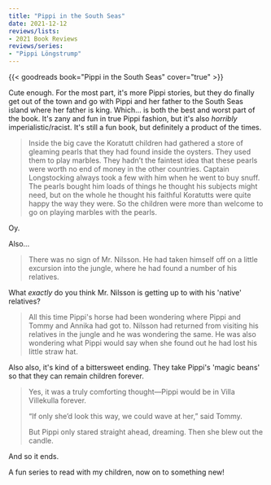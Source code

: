 ```yaml
---
title: "Pippi in the South Seas"
date: 2021-12-12
reviews/lists:
- 2021 Book Reviews
reviews/series:
- "Pippi Löngstrump"
---
```

{{< goodreads book="Pippi in the South Seas" cover="true" >}}

Cute enough. For the most part, it's more Pippi stories, but they do finally get out of the town and go with Pippi and her father to the South Seas island where her father is king. Which... is both the best and worst part of the book. It's zany and fun in true Pippi fashion, but it's also *horribly* imperialistic/racist. It's still a fun book, but definitely a product of the times. 

> Inside the big cave the Koratutt children had gathered a store of gleaming pearls that they had found inside the oysters. They used them to play marbles. They hadn’t the faintest idea that these pearls were worth no end of money in the other countries. Captain Longstocking always took a few with him when he went to buy snuff. The pearls bought him loads of things he thought his subjects might need, but on the whole he thought his faithful Koratutts were quite happy the way they were. So the children were more than welcome to go on playing marbles with the pearls.

Oy.

Also... 

> There was no sign of Mr. Nilsson. He had taken himself off on a little excursion into the jungle, where he had found a number of his relatives.

What *exactly* do you think Mr. Nilsson is getting up to with his 'native' relatives?

> All this time Pippi's horse had been wondering where Pippi and Tommy and Annika had got to. Nilsson had returned from visiting his relatives in the jungle and he was wondering the same. He was also wondering what Pippi would say when she found out he had lost his little straw hat.

Also also, it's kind of a bittersweet ending. They take Pippi's 'magic beans' so that they can remain children forever. 

> Yes, it was a truly comforting thought—Pippi would be in Villa Villekulla forever.
> 
> “If only she’d look this way, we could wave at her,” said Tommy.
>
> But Pippi only stared straight ahead, dreaming. Then she blew out the candle.

And so it ends. 

A fun series to read with my children, now on to something new!